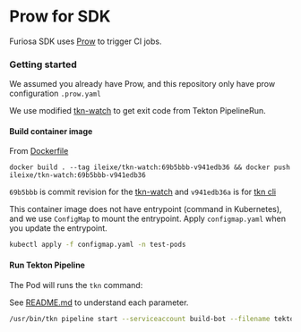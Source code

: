 # Prow for SDK

Furiosa SDK uses [Prow](https://docs.prow.k8s.io/docs/) to trigger CI jobs.

### Getting started

We assumed you already have Prow, and this repository only have prow configuration `.prow.yaml`

We use modified [tkn-watch](https://github.com/ileixe/tkn-watch) to get exit code from Tekton PipelineRun.

#### Build container image

From [Dockerfile](https://github.com/ileixe/tkn-watch/blob/withlog/Dockerfile)

```
docker build . --tag ileixe/tkn-watch:69b5bbb-v941edb36 && docker push ileixe/tkn-watch:69b5bbb-v941edb36
```

`69b5bbb` is commit revision for the [tkn-watch](https://github.com/ileixe/tkn-watch) and `v941edb36a` is for [tkn cli](https://github.com/tektoncd/cli)

This container image does not have entrypoint (command in Kubernetes), and we use `ConfigMap` to mount the entrypoint. Apply `configmap.yaml` when you update the entrypoint.


```sh
kubectl apply -f configmap.yaml -n test-pods
```

#### Run Tekton Pipeline

The Pod will runs the `tkn` command:

See [README.md](../tekton/README.md) to understand each parameter.

```bash
/usr/bin/tkn pipeline start --serviceaccount build-bot --filename tekton/pipeline.yaml --workspace name=apt-credential,secret=apt-credential --workspace name=pypi-credential,secret=pypi-credential --workspace name=source,volumeClaimTemplateFile=tekton/workspace-template.yaml --workspace name=conda,volumeClaimTemplateFile=tekton/workspace-template.yaml --pod-template tekton/pod-template.yaml --use-param-defaults --namespace ci-furiosa-sdk
```
